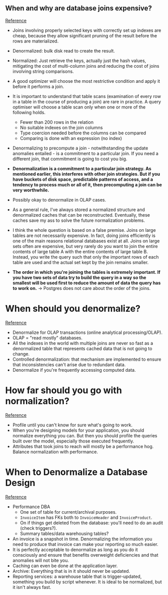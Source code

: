 ## When and why are database joins expensive?
[Reference](https://stackoverflow.com/questions/173726/when-and-why-are-database-joins-expensive)

- Joins involving properly selected keys with correctly set up indexes are cheap, because they allow significant pruning of the result before the rows are materialized.
- Denormalized: bulk disk read to create the result.
- Normalized: Just retrieve the keys, actually just the hash values, mitigating the cost of multi-column joins and reducing the cost of joins involving string comparisons.
- A good optimizer will choose the most restrictive condition and apply it before it performs a join.
- It is important to understand that table scans (examination of every row in a table in the course of producing a join) are rare in practice. A query optimiser will choose a table scan only when one or more of the following holds.
  - Fewer than 200 rows in the relation
  - No suitable indexes on the join columns
  - Type coercion needed before the columns can be compared
  - Comparing is done with an expression (no index)
- Denormalizing to precompute a join - notwithstanding the update anomalies entailed - is a commitment to a particular join. If you need a different join, that commitment is going to cost you big.
- **Denormalization is a commitment to a particular join strategy. As mentioned earlier, this interferes with other join strategies. But if you have buckets of disk space, predictable patterns of access, and a tendency to process much or all of it, then precomputing a join can be very worthwhile.**
- Possibly okay to denormalize in OLAP cases.

- As a general rule, I've always stored a normalized structure and denormalized caches that can be reconstructed. Eventually, these caches save my ass to solve the future normalization problems.

- I think the whole question is based on a false premise. Joins on large tables are not necessarily expensive. In fact, doing joins efficiently is one of the main reasons relational databases exist at all. Joins on large sets often are expensive, but very rarely do you want to join the entire contents of large table A with the entire contents of large table B. Instead, you write the query such that only the important rows of each table are used and the actual set kept by the join remains smaller.

- **The order in which you're joining the tables is extremely important. If you have two sets of data try to build the query in a way so the smallest will be used first to reduce the amount of data the query has to work on.** -> Postgres does not care about the order of the joins.

# When should you denormalize?
[Reference](https://dba.stackexchange.com/questions/4622/when-should-you-denormalize)

- Denormalize for OLAP transactions (online analytical processing/OLAP).
- OLAP = "read mostly" databases.
- All the indexes in the world with multiple joins are never so fast as a denormalized table that represents cached data that is not going to change.
- Controlled denormalization: that mechanism are implemented to ensure that inconsistencies can't arise due to redundant data.
- Denormalize if you're frequently accessing computed data.

# How far should you go with normalization?
[Reference](https://dba.stackexchange.com/questions/505/how-far-should-you-go-with-normalization)

- Profile until you can't know for sure what's going to work.
- When you're designing models for your application, you should normalize everything you can. But then you should profile the queries built over the model, especially those executed frequently.
- Attributes that took joins to reach will mostly be a performance hog. Balance normalization with performance.

# When to Denormalize a Database Design
[Reference](https://stackoverflow.com/questions/4301089/when-to-denormalize-a-database-design)

- Performance DBA
  - One set of table for current/archival purposes.
  - `InvoiceItem` has FKs both to `InvoiceHeader` and `InvoiceProduct`.
  - On if things get deleted from the database: you'll need to do an audit (check triggers?).
  - Summary tables/data warehousing tables?
- An invoice is a snapshot in time. Denormalizing the information you need to produce that invoice can make your reporting so much easier.
- It is perfectly acceptable to denormalize as long as you do it consciously and ensure that benefits overweight deficiencies and that anomalies will not bite you.
- Caching can even be done at the application layer.
- Archive: Everything that is in it should never be updated.
- Reporting services: a warehouse table that is trigger-updated, something you build by script whenever. It is ideal to be normalized, but it isn't always fast.
